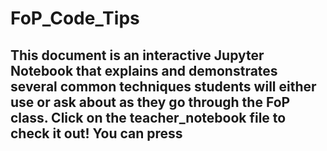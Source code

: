 # FoP_Code_Tips

## This document is an interactive Jupyter Notebook that explains and demonstrates several common techniques students will either use or ask about as they go through the FoP class. Click on the teacher_notebook file to check it out! You can press 
